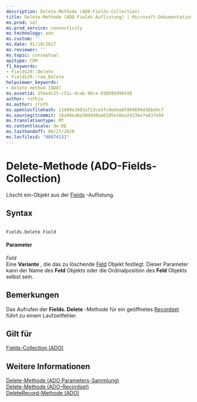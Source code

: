 ```yaml
---
description: Delete-Methode (ADO-Fields-Collection)
title: Delete-Methode (ADO Fields-Auflistung) | Microsoft-Dokumentation
ms.prod: sql
ms.prod_service: connectivity
ms.technology: ado
ms.custom: ''
ms.date: 01/19/2017
ms.reviewer: ''
ms.topic: conceptual
apitype: COM
f1_keywords:
- Fields20::Delete
- Fields20::raw_Delete
helpviewer_keywords:
- Delete method [ADO]
ms.assetid: 25bedc25-c51c-4cab-96ce-930b959965d9
author: rothja
ms.author: jroth
ms.openlocfilehash: 11499e3483af13ce5fc9edea8fd69694d36be9c7
ms.sourcegitcommit: 18a98ea6a30d448aa6195e10ea2413be7e837e94
ms.translationtype: MT
ms.contentlocale: de-DE
ms.lasthandoff: 08/27/2020
ms.locfileid: "88974131"
---
```

# <a name="delete-method-ado-fields-collection"></a>Delete-Methode (ADO-Fields-Collection)
Löscht ein-Objekt aus der [Fields](../../../ado/reference/ado-api/fields-collection-ado.md) -Auflistung.  
  
## <a name="syntax"></a>Syntax  
  
```  
  
Fields.Delete Field  
```  
  
#### <a name="parameters"></a>Parameter  
 *Feld*  
 Eine **Variante** , die das zu löschende [Feld](../../../ado/reference/ado-api/field-object.md) Objekt festlegt. Dieser Parameter kann der Name des **Feld** Objekts oder die Ordinalposition des **Feld** Objekts selbst sein.  
  
## <a name="remarks"></a>Bemerkungen  
 Das Aufrufen der **Fields. Delete** -Methode für ein geöffnetes [Recordset](../../../ado/reference/ado-api/recordset-object-ado.md) führt zu einem Laufzeitfehler.  
  
## <a name="applies-to"></a>Gilt für  
 [Fields-Collection (ADO)](../../../ado/reference/ado-api/fields-collection-ado.md)  
  
## <a name="see-also"></a>Weitere Informationen  
 [Delete-Methode (ADO Parameters-Sammlung)](../../../ado/reference/ado-api/delete-method-ado-parameters-collection.md)   
 [Delete-Methode (ADO-Recordset)](../../../ado/reference/ado-api/delete-method-ado-recordset.md)   
 [DeleteRecord-Methode (ADO)](../../../ado/reference/ado-api/deleterecord-method-ado.md)
